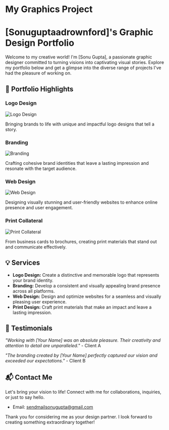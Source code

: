 # My Graphics Project
# [Sonuguptaadrownford]'s Graphic Design Portfolio

Welcome to my creative world! I'm [Sonu Gupta], a passionate graphic designer committed to turning visions into captivating visual stories. Explore my portfolio below and get a glimpse into the diverse range of projects I've had the pleasure of working on.

## 🎨 Portfolio Highlights

### Logo Design
![Logo Design](images/logo-design.jpg)

Bringing brands to life with unique and impactful logo designs that tell a story.

### Branding
![Branding](images/branding.jpg)

Crafting cohesive brand identities that leave a lasting impression and resonate with the target audience.

### Web Design
![Web Design](images/web-design.jpg)

Designing visually stunning and user-friendly websites to enhance online presence and user engagement.

### Print Collateral
![Print Collateral](images/print-collateral.jpg)

From business cards to brochures, creating print materials that stand out and communicate effectively.

## 💡 Services

- **Logo Design:** Create a distinctive and memorable logo that represents your brand identity.
- **Branding:** Develop a consistent and visually appealing brand presence across all platforms.
- **Web Design:** Design and optimize websites for a seamless and visually pleasing user experience.
- **Print Design:** Craft print materials that make an impact and leave a lasting impression.

## 🌟 Testimonials

*"Working with [Your Name] was an absolute pleasure. Their creativity and attention to detail are unparalleled."* - Client A

*"The branding created by [Your Name] perfectly captured our vision and exceeded our expectations."* - Client B

## 📬 Contact Me

Let's bring your vision to life! Connect with me for collaborations, inquiries, or just to say hello.

- Email: [sendmailsonugupta@gmail.com](mailto:sendmailsonugupta@gmail.com)




Thank you for considering me as your design partner. I look forward to creating something extraordinary together!

